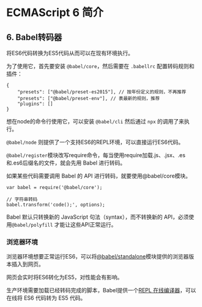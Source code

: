 # ECMAScript 6 简介


## 6. Babel转码器

将ES6代码转换为ES5代码从而可以在现有环境执行。

为了使用它，首先要安装 `@babel/core`，然后需要在 `.babellrc` 配置转码规则和插件：

```
{
	"presets": ["@babel/preset-es2015"], // 按年份定义的规则，不再推荐
	"presets": ["@babel/preset-env"], // 表最新的规则，推荐
	"plugins": []
}
```

想在node的命令行使用它，可以安装 `@babel/cli` 然后通过 `npx` 的调用了来执行。

`@babel/node` 则提供了一个支持ES6的REPL环境，可以直接运行ES6代码。


`@babel/register`模块改写require命令，每当使用require加载.js、.jsx、.es和.es6后缀名的文件，就会先用 Babel 进行转码。

如果某些代码需要调用 Babel 的 API 进行转码，就要使用@babel/core模块。

```
var babel = require('@babel/core');

// 字符串转码
babel.transform('code();', options);
```


Babel 默认只转换新的 JavaScript 句法（syntax），而不转换新的 API，必须使用`@babel/polyfill` 才能让这些API正常运行。


### 浏览器环境


浏览器环境想要正常运行ES6，可以将[@babel/standalone](https://babeljs.io/docs/en/next/babel-standalone.html)模块提供的浏览器版本插入到网页。

网页会实时将ES6转化为ES5，对性能会有影响。

生产环境需要加载已经转码完成的脚本，Babel提供一个[REPL 在线编译器](https://babeljs.io/repl/)，可以在线将 ES6 代码转为 ES5 代码。










